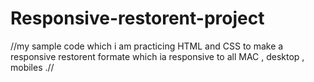 # Responsive-restorent-project
//my sample code which i am practicing HTML and CSS to make a responsive restorent formate which ia responsive to all MAC , desktop , mobiles .//

